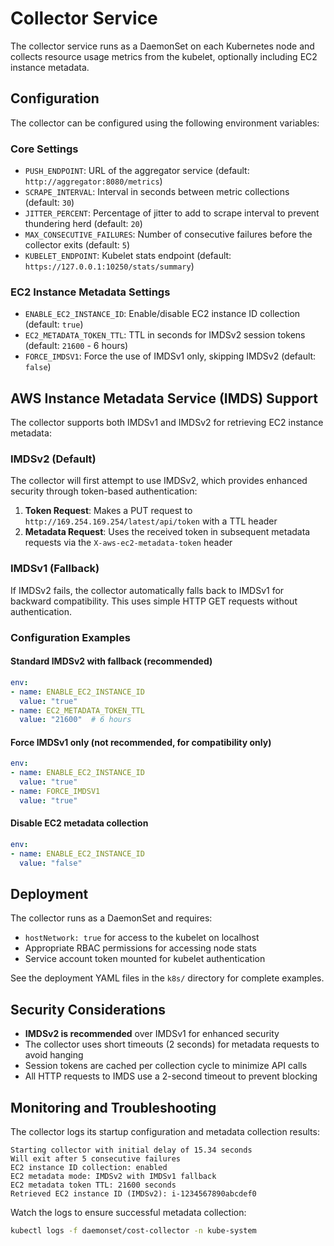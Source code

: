 # Collector Service

The collector service runs as a DaemonSet on each Kubernetes node and collects resource usage metrics from the kubelet, optionally including EC2 instance metadata.

## Configuration

The collector can be configured using the following environment variables:

### Core Settings

- `PUSH_ENDPOINT`: URL of the aggregator service (default: `http://aggregator:8080/metrics`)
- `SCRAPE_INTERVAL`: Interval in seconds between metric collections (default: `30`)
- `JITTER_PERCENT`: Percentage of jitter to add to scrape interval to prevent thundering herd (default: `20`)
- `MAX_CONSECUTIVE_FAILURES`: Number of consecutive failures before the collector exits (default: `5`)
- `KUBELET_ENDPOINT`: Kubelet stats endpoint (default: `https://127.0.0.1:10250/stats/summary`)

### EC2 Instance Metadata Settings

- `ENABLE_EC2_INSTANCE_ID`: Enable/disable EC2 instance ID collection (default: `true`)
- `EC2_METADATA_TOKEN_TTL`: TTL in seconds for IMDSv2 session tokens (default: `21600` - 6 hours)
- `FORCE_IMDSV1`: Force the use of IMDSv1 only, skipping IMDSv2 (default: `false`)

## AWS Instance Metadata Service (IMDS) Support

The collector supports both IMDSv1 and IMDSv2 for retrieving EC2 instance metadata:

### IMDSv2 (Default)

The collector will first attempt to use IMDSv2, which provides enhanced security through token-based authentication:

1. **Token Request**: Makes a PUT request to `http://169.254.169.254/latest/api/token` with a TTL header
2. **Metadata Request**: Uses the received token in subsequent metadata requests via the `X-aws-ec2-metadata-token` header

### IMDSv1 (Fallback)

If IMDSv2 fails, the collector automatically falls back to IMDSv1 for backward compatibility. This uses simple HTTP GET requests without authentication.

### Configuration Examples

#### Standard IMDSv2 with fallback (recommended)
```yaml
env:
- name: ENABLE_EC2_INSTANCE_ID
  value: "true"
- name: EC2_METADATA_TOKEN_TTL
  value: "21600"  # 6 hours
```

#### Force IMDSv1 only (not recommended, for compatibility only)
```yaml
env:
- name: ENABLE_EC2_INSTANCE_ID
  value: "true"
- name: FORCE_IMDSV1
  value: "true"
```

#### Disable EC2 metadata collection
```yaml
env:
- name: ENABLE_EC2_INSTANCE_ID
  value: "false"
```

## Deployment

The collector runs as a DaemonSet and requires:

- `hostNetwork: true` for access to the kubelet on localhost
- Appropriate RBAC permissions for accessing node stats
- Service account token mounted for kubelet authentication

See the deployment YAML files in the `k8s/` directory for complete examples.

## Security Considerations

- **IMDSv2 is recommended** over IMDSv1 for enhanced security
- The collector uses short timeouts (2 seconds) for metadata requests to avoid hanging
- Session tokens are cached per collection cycle to minimize API calls
- All HTTP requests to IMDS use a 2-second timeout to prevent blocking

## Monitoring and Troubleshooting

The collector logs its startup configuration and metadata collection results:

```
Starting collector with initial delay of 15.34 seconds
Will exit after 5 consecutive failures
EC2 instance ID collection: enabled
EC2 metadata mode: IMDSv2 with IMDSv1 fallback
EC2 metadata token TTL: 21600 seconds
Retrieved EC2 instance ID (IMDSv2): i-1234567890abcdef0
```

Watch the logs to ensure successful metadata collection:

```bash
kubectl logs -f daemonset/cost-collector -n kube-system
```